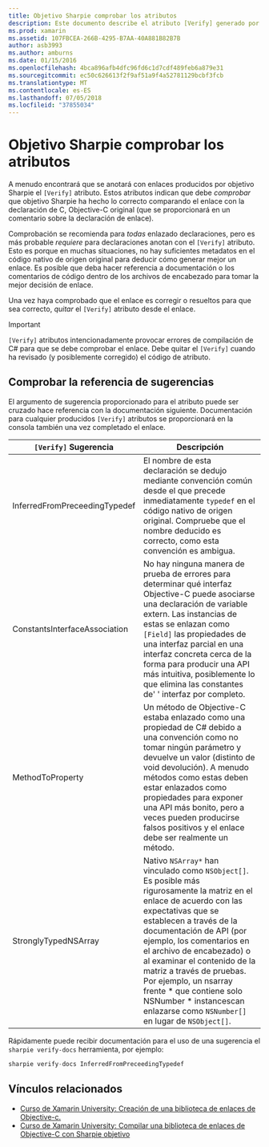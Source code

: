 ```yaml
---
title: Objetivo Sharpie comprobar los atributos
description: Este documento describe el atributo [Verify] generado por objetivo Sharpie. El atributo [Verify] se resalta para desarrolladores donde deben comprobar manualmente los resultados del objetivo Sharpie.
ms.prod: xamarin
ms.assetid: 107FBCEA-266B-4295-B7AA-40A881B82B7B
author: asb3993
ms.author: amburns
ms.date: 01/15/2016
ms.openlocfilehash: 4bca896afb4dfc96fd6c1d7cdf489feb6a879e31
ms.sourcegitcommit: ec50c626613f2f9af51a9f4a52781129bcbf3fcb
ms.translationtype: MT
ms.contentlocale: es-ES
ms.lasthandoff: 07/05/2018
ms.locfileid: "37855034"
---
```

# <a name="objective-sharpie-verify-attributes"></a>Objetivo Sharpie comprobar los atributos

A menudo encontrará que se anotará con enlaces producidos por objetivo Sharpie el `[Verify]` atributo. Estos atributos indican que debe _comprobar_ que objetivo Sharpie ha hecho lo correcto comparando el enlace con la declaración de C, Objective-C original (que se proporcionará en un comentario sobre la declaración de enlace).

Comprobación se recomienda para _todas_ enlazado declaraciones, pero es más probable _requiere_ para declaraciones anotan con el `[Verify]` atributo. Esto es porque en muchas situaciones, no hay suficientes metadatos en el código nativo de origen original para deducir cómo generar mejor un enlace. Es posible que deba hacer referencia a documentación o los comentarios de código dentro de los archivos de encabezado para tomar la mejor decisión de enlace.

Una vez haya comprobado que el enlace es corregir o resueltos para que sea correcto, _quitar_ el `[Verify]` atributo desde el enlace.

> [!IMPORTANT]
> `[Verify]` atributos intencionadamente provocar errores de compilación de C# para que se debe comprobar el enlace. Debe quitar el `[Verify]` cuando ha revisado (y posiblemente corregido) el código de atributo.

## <a name="verify-hints-reference"></a>Comprobar la referencia de sugerencias

El argumento de sugerencia proporcionado para el atributo puede ser cruzado hace referencia con la documentación siguiente. Documentación para cualquier producidos `[Verify]` atributos se proporcionará en la consola también una vez completado el enlace.

|`[Verify]` Sugerencia|Descripción|
|---|---|
|InferredFromPreceedingTypedef|El nombre de esta declaración se dedujo mediante convención común desde el que precede inmediatamente `typedef` en el código nativo de origen original. Compruebe que el nombre deducido es correcto, como esta convención es ambigua.|
|ConstantsInterfaceAssociation|No hay ninguna manera de prueba de errores para determinar qué interfaz Objective-C puede asociarse una declaración de variable extern. Las instancias de estas se enlazan como `[Field]` las propiedades de una interfaz parcial en una interfaz concreta cerca de la forma para producir una API más intuitiva, posiblemente lo que elimina las constantes de' ' interfaz por completo.|
|MethodToProperty|Un método de Objective-C estaba enlazado como una propiedad de C# debido a una convención como no tomar ningún parámetro y devuelve un valor (distinto de void devolución). A menudo métodos como estas deben estar enlazados como propiedades para exponer una API más bonito, pero a veces pueden producirse falsos positivos y el enlace debe ser realmente un método.|
|StronglyTypedNSArray|Nativo `NSArray*` han vinculado como `NSObject[]`. Es posible más rigurosamente la matriz en el enlace de acuerdo con las expectativas que se establecen a través de la documentación de API (por ejemplo, los comentarios en el archivo de encabezado) o al examinar el contenido de la matriz a través de pruebas. Por ejemplo, un nsarray frente * que contiene solo NSNumber * instancescan enlazarse como `NSNumber[]` en lugar de `NSObject[]`.|

Rápidamente puede recibir documentación para el uso de una sugerencia el `sharpie verify-docs` herramienta, por ejemplo:

```csharp
sharpie verify-docs InferredFromPreceedingTypedef
```

## <a name="related-links"></a>Vínculos relacionados

- [Curso de Xamarin University: Creación de una biblioteca de enlaces de Objective-c.](https://university.xamarin.com/classes/track/all#building-an-objective-c-bindings-library)
- [Curso de Xamarin University: Compilar una biblioteca de enlaces de Objective-C con Sharpie objetivo](https://university.xamarin.com/classes/track/all#build-an-objective-c-bindings-library-with-objective-sharpie)
